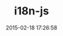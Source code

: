 ---
layout: post
title:  "i18n-js"
repo:   "fnando/i18n-js"
date:   2015-02-18 17:26:58
gemurl: http://rubygems.org/gems/i18n-js
---